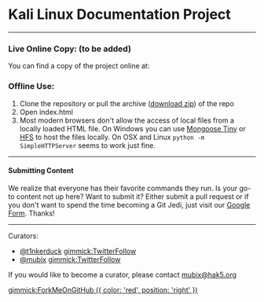 # Kali Linux Documentation Project

- - - - - - 

### Live Online Copy: (to be added)

You can find a copy of the project online at: 
### Offline Use:

  1. Clone the repository or pull the archive ([download zip](https://github.com/room362/kali-wiki/archive/master.zip)) of the repo
  2. Open index.html
  3. Most modern browsers don't allow the access of local files from a locally loaded HTML file. On Windows you can use [Mongoose Tiny](http://cesanta.com/downloads.html) or [HFS](http://www.rejetto.com/hfs/) to host the files locally. On OSX and Linux `python -m SimpleHTTPServer` seems to work just fine.

- - - - - -
#### Submitting Content

We realize that everyone has their favorite commands they run. Is your go-to content not up here? Want to submit it? Either submit a pull request or if you don't want to spend the time becoming a Git Jedi, just visit our [Google Form](). Thanks! 

- - - - - -
Curators:

  * [@t1nkerduck](https://twitter.com/t1nkerduck) [gimmick:TwitterFollow](@t1nkerduck)
  * [@mubix](https://twitter.com/mubix) [gimmick:TwitterFollow](@mubix)
  
If you would like to become a curator, please contact [mubix@hak5.org](mailto:mubix@hak5.org)

[gimmick:ForkMeOnGitHub ({ color: 'red',  position: 'right' })](http://www.github.com/room362/kali-wiki/)
